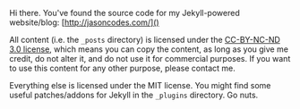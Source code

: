 Hi there. You've found the source code for my Jekyll-powered website/blog: [http://jasoncodes.com/]()

All content (i.e. the `_posts` directory) is licensed under the [CC-BY-NC-ND 3.0 license](http://creativecommons.org/licenses/by-nc-nd/3.0/au/), which means you can copy the content, as long as you give me credit, do not alter it, and do not use it for commercial purposes. If you want to use this content for any other purpose, please contact me.

Everything else is licensed under the MIT license. You might find some useful patches/addons for Jekyll in the `_plugins` directory. Go nuts.
